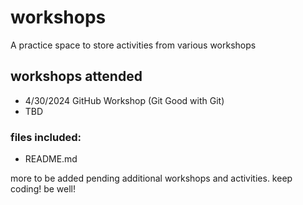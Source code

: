 # workshops
A practice space to store activities from various workshops

## workshops attended
+ 4/30/2024 GitHub Workshop (Git Good with Git)
+ TBD

### files included:
- README.md

more to be added pending additional workshops and activities.
keep coding! be well!
